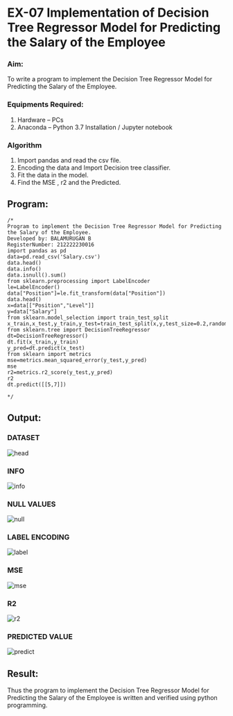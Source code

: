 # EX-07 Implementation of Decision Tree Regressor Model for Predicting the Salary of the Employee
### Aim:
To write a program to implement the Decision Tree Regressor Model for Predicting the Salary of the Employee.
### Equipments Required:
1. Hardware – PCs
2. Anaconda – Python 3.7 Installation / Jupyter notebook
### Algorithm
1. Import pandas and read the csv file.
2. Encoding the data and Import Decision tree classifier.
3. Fit the data in the model.
4. Find the MSE , r2 and the Predicted.

## Program:
```
/*
Program to implement the Decision Tree Regressor Model for Predicting the Salary of the Employee.
Developed by: BALAMURUGAN B
RegisterNumber: 212222230016
import pandas as pd
data=pd.read_csv('Salary.csv')
data.head()
data.info()
data.isnull().sum()
from sklearn.preprocessing import LabelEncoder
le=LabelEncoder()
data["Position"]=le.fit_transform(data["Position"])
data.head()
x=data[["Position","Level"]]
y=data["Salary"]
from sklearn.model_selection import train_test_split
x_train,x_test,y_train,y_test=train_test_split(x,y,test_size=0.2,random_state=2)
from sklearn.tree import DecisionTreeRegressor
dt=DecisionTreeRegressor()
dt.fit(x_train,y_train)
y_pred=dt.predict(x_test)
from sklearn import metrics
mse=metrics.mean_squared_error(y_test,y_pred)
mse
r2=metrics.r2_score(y_test,y_pred)
r2
dt.predict([[5,7]])

*/
```

## Output:

### DATASET
![head](https://github.com/BALA291/Implementation-of-Decision-Tree-Regressor-Model-for-Predicting-the-Salary-of-the-Employee/assets/120717501/143f556a-dd4b-4ce6-86c7-0a743bab3da4)

### INFO
![info](https://github.com/BALA291/Implementation-of-Decision-Tree-Regressor-Model-for-Predicting-the-Salary-of-the-Employee/assets/120717501/d969fcf7-f1c8-41fd-bcb1-26e830e76d61)

### NULL VALUES
![null](https://github.com/BALA291/Implementation-of-Decision-Tree-Regressor-Model-for-Predicting-the-Salary-of-the-Employee/assets/120717501/8a75c87d-4592-4788-ab0f-2fcc5a0a5891)

### LABEL ENCODING
![label](https://github.com/BALA291/Implementation-of-Decision-Tree-Regressor-Model-for-Predicting-the-Salary-of-the-Employee/assets/120717501/3dc772d7-047a-43c0-a3b7-9de21399fa6b)

### MSE
![mse](https://github.com/BALA291/Implementation-of-Decision-Tree-Regressor-Model-for-Predicting-the-Salary-of-the-Employee/assets/120717501/a865ce83-381c-41ae-baf0-b3323f8d6d95)

### R2
![r2](https://github.com/BALA291/Implementation-of-Decision-Tree-Regressor-Model-for-Predicting-the-Salary-of-the-Employee/assets/120717501/eb727452-5b0e-48a9-9b84-1827ebbfef8f)

### PREDICTED VALUE
![predict](https://github.com/BALA291/Implementation-of-Decision-Tree-Regressor-Model-for-Predicting-the-Salary-of-the-Employee/assets/120717501/8c091781-1efb-4c14-950f-4a6cc7eb6346)

## Result:
Thus the program to implement the Decision Tree Regressor Model for Predicting the Salary of the Employee is written and verified using python programming.
